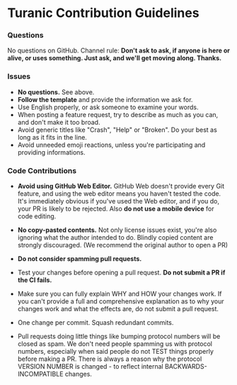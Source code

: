 # Turanic Contribution Guidelines

### Questions

No questions on GitHub.
Channel rule: **Don't ask to ask, if anyone is here or alive, or uses something. Just ask, and we'll get moving along. Thanks.**

### Issues

- **No questions.** See above.
- **Follow the template** and provide the information we ask for.
- Use English properly, or ask someone to examine your words.
- When posting a feature request, try to describe as much as you can, and don't make it too broad.
- Avoid generic titles like "Crash", "Help" or "Broken". Do your best as long as it fits in the line.
- Avoid unneeded emoji reactions, unless you're participating and providing informations.

### Code Contributions

- **Avoid using GitHub Web Editor.** GitHub Web doesn't provide every Git feature, and using the web editor means you haven't tested the code. It's immediately obvious if you've used the Web editor, and if you do, your PR is likely to be rejected. Also **do not use a mobile device** for code editing.

- **No copy-pasted contents.** Not only license issues exist, you're also ignoring what the author intended to do. Blindly copied content are strongly discouraged. (We recommend the original author to open a PR)

- **Do not consider spamming pull requests.** 

- Test your changes before opening a pull request. **Do not submit a PR if the CI fails.**

- Make sure you can fully explain WHY and HOW your changes work. If you can't provide a full and comprehensive explanation as to why your changes work and what the effects are, do not submit a pull request.

- One change per commit. Squash redundant commits.

- Pull requests doing little things like bumping protocol numbers will be closed as spam. We don't need people spamming us with protocol numbers, especially when said people do not TEST things properly before making a PR. There is always a reason why the protocol VERSION NUMBER is changed - to reflect internal BACKWARDS-INCOMPATIBLE changes.
